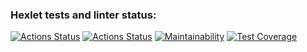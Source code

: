 ### Hexlet tests and linter status:
[![Actions Status](https://github.com/darklittlefinch/java-project-72/actions/workflows/hexlet-check.yml/badge.svg)](https://github.com/darklittlefinch/java-project-72/actions)
[![Actions Status](https://github.com/darklittlefinch/java-project-72/actions/workflows/main.yml/badge.svg)](https://github.com/darklittlefinch/java-project-72/actions/workflows/main.yml)
[![Maintainability](https://api.codeclimate.com/v1/badges/b0f2ff652e62b41e9481/maintainability)](https://codeclimate.com/github/darklittlefinch/java-project-72/maintainability)
[![Test Coverage](https://api.codeclimate.com/v1/badges/b0f2ff652e62b41e9481/test_coverage)](https://codeclimate.com/github/darklittlefinch/java-project-72/test_coverage)

